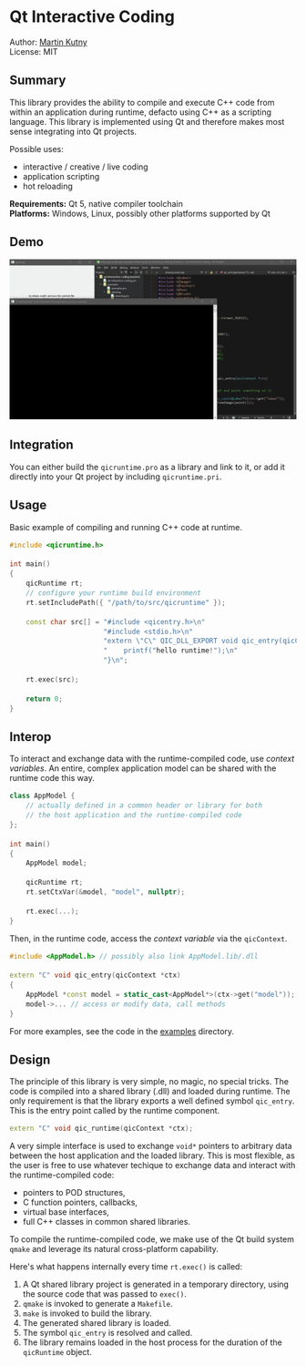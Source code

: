 # Qt Interactive Coding

Author: [Martin Kutny](https://kutny.net/) \
License: MIT

## Summary

This library provides the ability to compile and execute C++ code from within
an application during runtime, defacto using C++ as a scripting language. This
library is implemented using Qt and therefore makes most sense integrating into
Qt projects.

Possible uses:

- interactive / creative / live coding
- application scripting
- hot reloading

**Requirements:** Qt 5, native compiler toolchain \
**Platforms:** Windows, Linux, possibly other platforms supported by Qt

## Demo

![demo gif](demo1.gif)

## Integration

You can either build the `qicruntime.pro` as a library and link to it, or add
it directly into your Qt project by including `qicruntime.pri`.

## Usage

Basic example of compiling and running C++ code at runtime.

``` c++
#include <qicruntime.h>

int main()
{
    qicRuntime rt;
    // configure your runtime build environment
    rt.setIncludePath({ "/path/to/src/qicruntime" });

    const char src[] = "#include <qicentry.h>\n"
                       "#include <stdio.h>\n"
                       "extern \"C\" QIC_DLL_EXPORT void qic_entry(qicContext *ctx) {\n"
                       "    printf("hello runtime!");\n"
                       "}\n";

    rt.exec(src);

    return 0;
}
```

## Interop

To interact and exchange data with the runtime-compiled code, use *context
variables*. An entire, complex application model can be shared with the runtime
code this way.

``` c++
class AppModel {
    // actually defined in a common header or library for both
    // the host application and the runtime-compiled code
};

int main()
{
    AppModel model;

    qicRuntime rt;
    rt.setCtxVar(&model, "model", nullptr);

    rt.exec(...);
}
```

Then, in the runtime code, access the *context variable* via the `qicContext`.

``` c++
#include <AppModel.h> // possibly also link AppModel.lib/.dll

extern "C" void qic_entry(qicContext *ctx)
{
    AppModel *const model = static_cast<AppModel*>(ctx->get("model"));
    model->... // access or modify data, call methods
}
```

For more examples, see the code in the [examples](src/examples/) directory.

## Design

The principle of this library is very simple, no magic, no special tricks. The
code is compiled into a shared library (.dll) and loaded during runtime. The
only requirement is that the library exports a well defined symbol `qic_entry`.
This is the entry point called by the runtime component.

``` c++
extern "C" void qic_runtime(qicContext *ctx);
```

A very simple interface is used to exchange `void*` pointers to arbitrary data
between the host application and the loaded library. This is most flexible, as
the user is free to use whatever techique to exchange data and interact with
the runtime-compiled code:

- pointers to POD structures,
- C function pointers, callbacks,
- virtual base interfaces,
- full C++ classes in common shared libraries.

To compile the runtime-compiled code, we make use of the Qt build system `qmake`
and leverage its natural cross-platform capability.

Here's what happens internally every time `rt.exec()` is called:

1. A Qt shared library project is generated in a temporary directory, using the
source code that was passed to `exec()`.
2. `qmake` is invoked to generate a `Makefile`.
3. `make` is invoked to build the library.
4. The generated shared library is loaded.
5. The symbol `qic_entry` is resolved and called.
6. The library remains loaded in the host process for the duration of the
`qicRuntime` object.
